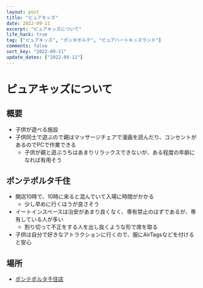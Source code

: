 ```yaml
---
layout: post
title: "ピュアキッズ"
date: 2022-09-11
excerpt: "ピュアキッズについて"
life_hack: true
tag: ["ピュアキッズ", "ポンタポルテ", "ピュアハートキッズランド"]
comments: false
sort_key: "2022-09-11"
update_dates: ["2022-09-11"]
---
```


# ピュアキッズについて

## 概要
 - 子供が遊べる施設
 - 子供同士で遊ぶので親はマッサージチェアで漫画を読んだり、コンセントがあるのでPCで作業できる
   - 子供が親と遊ぶうちはあまりリラックスできないが、ある程度の年齢になれば有用そう

## ポンテポルタ千住
 - 開店10時で、10時に来ると混んでいて入場に時間がかかる
   - 少し早めに行くほうが良さそう
 - イートインスペースは治安があまり良くなく、専有禁止のはずであるが、専有している人が多い
   - 割り切って不正をする人を出し抜くような形で席を取る
 - 子供は自分で好きなアトラクションに行くので、服にAirTagsなどを付けると安心

## 場所
 - [ポンテポルタ千住店](https://www.nikke-purekids.jp/shop/senju/)

